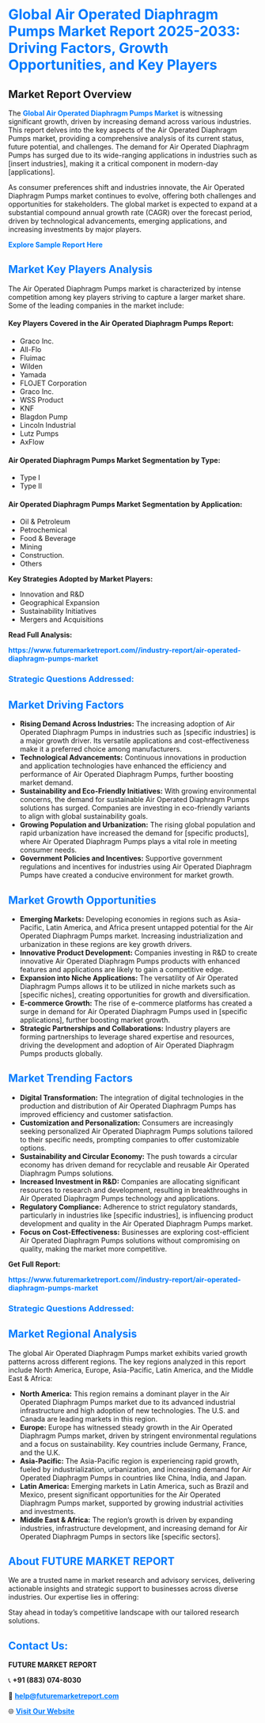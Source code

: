 <h1 style="color: #007BFF;">Global Air Operated Diaphragm Pumps Market Report 2025-2033: Driving Factors, Growth Opportunities, and Key Players</h1>

<section id="overview">
<h2>Market Report Overview</h2>
<p>The <a href="https://www.futuremarketreport.com//industry-report/air-operated-diaphragm-pumps-market" style="color: #007BFF; text-decoration: none;"><strong>Global Air Operated Diaphragm Pumps Market</strong></a> is witnessing significant growth, driven by increasing demand across various industries. This report delves into the key aspects of the Air Operated Diaphragm Pumps market, providing a comprehensive analysis of its current status, future potential, and challenges. The demand for Air Operated Diaphragm Pumps has surged due to its wide-ranging applications in industries such as [insert industries], making it a critical component in modern-day [applications].</p>
<p>As consumer preferences shift and industries innovate, the Air Operated Diaphragm Pumps market continues to evolve, offering both challenges and opportunities for stakeholders. The global market is expected to expand at a substantial compound annual growth rate (CAGR) over the forecast period, driven by technological advancements, emerging applications, and increasing investments by major players.</p>
</section>

<section id="overview">
<p><a href="https://www.futuremarketreport.com//request-sample/reportId=91692" style="color: #007BFF; text-decoration: none;"><strong>Explore Sample Report Here</strong></a></p>
</section>

<section id="key-players">
<h2 style="color: #007BFF;">Market Key Players Analysis</h2>
<p>The Air Operated Diaphragm Pumps market is characterized by intense competition among key players striving to capture a larger market share. Some of the leading companies in the market include:</p>
<h4>Key Players Covered in the Air Operated Diaphragm Pumps Report:</h4>
<ul><li>Graco Inc.</li><li>All-Flo</li><li>Fluimac</li><li>Wilden</li><li>Yamada</li><li>FLOJET Corporation</li><li>Graco Inc.</li><li>WSS Product</li><li>KNF</li><li>Blagdon Pump</li><li>Lincoln Industrial</li><li>Lutz Pumps</li><li>AxFlow</li></ul>
<h4>Air Operated Diaphragm Pumps Market Segmentation by Type:</h4>
<ul><li>Type I</li><li>Type II</li></ul>

<h4>Air Operated Diaphragm Pumps Market Segmentation by Application:</h4>
<ul><li>Oil &amp; Petroleum</li><li>Petrochemical</li><li>Food &amp; Beverage</li><li>Mining</li><li>Construction.</li><li>Others</li></ul>
<p><strong>Key Strategies Adopted by Market Players:</strong></p>
<ul>
<li>Innovation and R&D</li>
<li>Geographical Expansion</li>
<li>Sustainability Initiatives</li>
<li>Mergers and Acquisitions</li>
</ul>
</section>

<section>
<p><strong>Read Full Analysis: </strong></p><a href="https://www.futuremarketreport.com//industry-report/air-operated-diaphragm-pumps-market" style="color: #007BFF; text-decoration: none;"><strong>https://www.futuremarketreport.com//industry-report/air-operated-diaphragm-pumps-market</strong></a>
<h3 style="color: #007BFF;">Strategic Questions Addressed:</h3>
</section>

<section id="driving-factors">
<h2 style="color: #007BFF;">Market Driving Factors</h2>
<ul>
<li><strong>Rising Demand Across Industries:</strong> The increasing adoption of Air Operated Diaphragm Pumps in industries such as [specific industries] is a major growth driver. Its versatile applications and cost-effectiveness make it a preferred choice among manufacturers.</li>
<li><strong>Technological Advancements:</strong> Continuous innovations in production and application technologies have enhanced the efficiency and performance of Air Operated Diaphragm Pumps, further boosting market demand.</li>
<li><strong>Sustainability and Eco-Friendly Initiatives:</strong> With growing environmental concerns, the demand for sustainable Air Operated Diaphragm Pumps solutions has surged. Companies are investing in eco-friendly variants to align with global sustainability goals.</li>
<li><strong>Growing Population and Urbanization:</strong> The rising global population and rapid urbanization have increased the demand for [specific products], where Air Operated Diaphragm Pumps plays a vital role in meeting consumer needs.</li>
<li><strong>Government Policies and Incentives:</strong> Supportive government regulations and incentives for industries using Air Operated Diaphragm Pumps have created a conducive environment for market growth.</li>
</ul>
</section>

<section id="growth-opportunities">
<h2 style="color: #007BFF;">Market Growth Opportunities</h2>
<ul>
<li><strong>Emerging Markets:</strong> Developing economies in regions such as Asia-Pacific, Latin America, and Africa present untapped potential for the Air Operated Diaphragm Pumps market. Increasing industrialization and urbanization in these regions are key growth drivers.</li>
<li><strong>Innovative Product Development:</strong> Companies investing in R&D to create innovative Air Operated Diaphragm Pumps products with enhanced features and applications are likely to gain a competitive edge.</li>
<li><strong>Expansion into Niche Applications:</strong> The versatility of Air Operated Diaphragm Pumps allows it to be utilized in niche markets such as [specific niches], creating opportunities for growth and diversification.</li>
<li><strong>E-commerce Growth:</strong> The rise of e-commerce platforms has created a surge in demand for Air Operated Diaphragm Pumps used in [specific applications], further boosting market growth.</li>
<li><strong>Strategic Partnerships and Collaborations:</strong> Industry players are forming partnerships to leverage shared expertise and resources, driving the development and adoption of Air Operated Diaphragm Pumps products globally.</li>
</ul>
</section>

<section id="trending-factors">
<h2 style="color: #007BFF;">Market Trending Factors</h2>
<ul>
<li><strong>Digital Transformation:</strong> The integration of digital technologies in the production and distribution of Air Operated Diaphragm Pumps has improved efficiency and customer satisfaction.</li>
<li><strong>Customization and Personalization:</strong> Consumers are increasingly seeking personalized Air Operated Diaphragm Pumps solutions tailored to their specific needs, prompting companies to offer customizable options.</li>
<li><strong>Sustainability and Circular Economy:</strong> The push towards a circular economy has driven demand for recyclable and reusable Air Operated Diaphragm Pumps solutions.</li>
<li><strong>Increased Investment in R&D:</strong> Companies are allocating significant resources to research and development, resulting in breakthroughs in Air Operated Diaphragm Pumps technology and applications.</li>
<li><strong>Regulatory Compliance:</strong> Adherence to strict regulatory standards, particularly in industries like [specific industries], is influencing product development and quality in the Air Operated Diaphragm Pumps market.</li>
<li><strong>Focus on Cost-Effectiveness:</strong> Businesses are exploring cost-efficient Air Operated Diaphragm Pumps solutions without compromising on quality, making the market more competitive.</li>
</ul>
</section>

<section>
<p><strong>Get Full Report: </strong></p><a href="https://www.futuremarketreport.com//industry-report/air-operated-diaphragm-pumps-market" style="color: #007BFF; text-decoration: none;"><strong>https://www.futuremarketreport.com//industry-report/air-operated-diaphragm-pumps-market</strong></a>
<h3 style="color: #007BFF;">Strategic Questions Addressed:</h3>
</section>


<section id="regional-analysis">
<h2 style="color: #007BFF;">Market Regional Analysis</h2>
<p>The global Air Operated Diaphragm Pumps market exhibits varied growth patterns across different regions. The key regions analyzed in this report include North America, Europe, Asia-Pacific, Latin America, and the Middle East & Africa:</p>
<ul>
<li><strong>North America:</strong> This region remains a dominant player in the Air Operated Diaphragm Pumps market due to its advanced industrial infrastructure and high adoption of new technologies. The U.S. and Canada are leading markets in this region.</li>
<li><strong>Europe:</strong> Europe has witnessed steady growth in the Air Operated Diaphragm Pumps market, driven by stringent environmental regulations and a focus on sustainability. Key countries include Germany, France, and the U.K.</li>
<li><strong>Asia-Pacific:</strong> The Asia-Pacific region is experiencing rapid growth, fueled by industrialization, urbanization, and increasing demand for Air Operated Diaphragm Pumps in countries like China, India, and Japan.</li>
<li><strong>Latin America:</strong> Emerging markets in Latin America, such as Brazil and Mexico, present significant opportunities for the Air Operated Diaphragm Pumps market, supported by growing industrial activities and investments.</li>
<li><strong>Middle East & Africa:</strong> The region’s growth is driven by expanding industries, infrastructure development, and increasing demand for Air Operated Diaphragm Pumps in sectors like [specific sectors].</li>
</ul>
</section>

<footer>
<h2 style="color: #007BFF;">About FUTURE MARKET REPORT</h2>
<p>We are a trusted name in market research and advisory services, delivering actionable insights and strategic support to businesses across diverse industries. Our expertise lies in offering:</p>

<p>Stay ahead in today’s competitive landscape with our tailored research solutions.</p>

<h2 style="color: #007BFF;">Contact Us:</h2>
<p><strong>FUTURE MARKET REPORT</strong></p>
<p>📞 <strong>+91 (883) 074-8030</strong></p>
<p>📧 <strong><a href="mailto:help@futuremarketreport.com" style="color: #007BFF;">help@futuremarketreport.com</a></strong></p>
<p>🌐 <strong><a href="https://www.futuremarketreport.com/" style="color: #007BFF;">Visit Our Website</a></strong></p>
</footer>